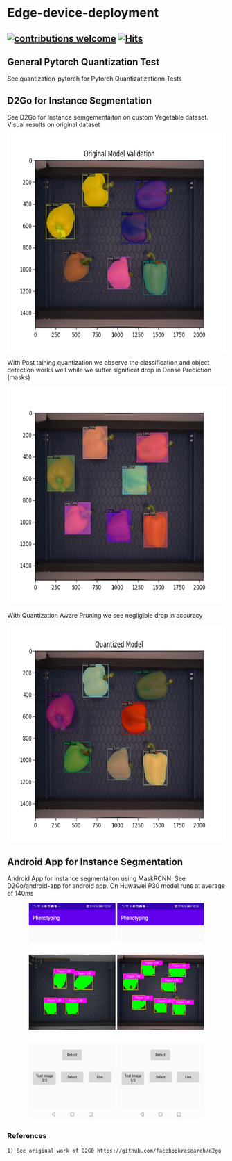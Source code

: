 # Edge-device-deployment
## [![contributions welcome](https://img.shields.io/badge/contributions-welcome-brightgreen.svg?style=flat)](https://github.com/Asad-Ismail/Edge-device-deployment/issues) [![Hits](https://hits.seeyoufarm.com/api/count/incr/badge.svg?url=https%3A%2F%2Fgithub.com%2FAsad-Ismail%2FEdge-device-deployment&count_bg=%2379C83D&title_bg=%23555555&icon=&icon_color=%23E7E7E7&title=hits&edge_flat=false)](https://hits.seeyoufarm.com)

## General Pytorch Quantization Test
See quantization-pytorch for Pytorch Quantizatizationn Tests

## D2Go for Instance Segmentation
See D2Go for Instance semgementaiton on custom Vegetable dataset. 
Visual results on original dataset

<p align="center">
    <img src="images/org_model.png" alt="animated" width=650 height=500 />
  </p>
  
With Post taining quantization we observe the classification and object detection works well while we suffer significat drop in Dense Prediction (masks)

<p align="center">
    <img src="images/post_quantization.png" alt="animated" width=650 height=500 />
  </p>

With Quantization Aware Pruning we see negligible drop in accuracy
                                                         
<p align="center">
    <img src="images/QAT_model.png" alt="animated" width=650 height=500 />
  </p>



## Android App for Instance Segmentation
Android App for instance segmentaiton using MaskRCNN. See D2Go/android-app for android app. On Huwawei P30 model runs at average of 140ms

<p align="center">
  <img src="images/android_sc_1.jpg" width="200" height=500 />
  <img src="images/android_sc_2.jpg" width="200" height=500 /> 
</p>

### References
```
1) See original work of D2G0 https://github.com/facebookresearch/d2go
